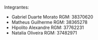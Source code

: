 Integrantes:
- Gabriel Duarte Morato RGM: 38370620
- Matheus Guilherme RGM: 38365278
- Hipolito Alexandre RGM: 37762231
- Natalia Oliveira RGM: 37482971
